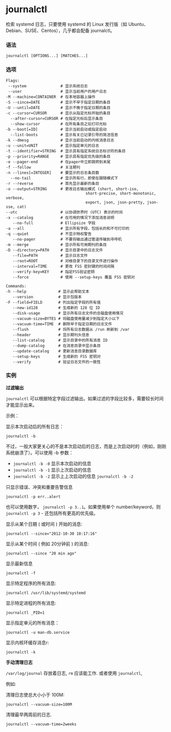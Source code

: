 journalctl
===

检索 systemd 日志，只要使用 systemd 的 Linux 发行版（如 Ubuntu、Debian、SUSE、Centos），几乎都会配备 journalctl。

### 语法

```shell
journalctl [OPTIONS...] [MATCHES...]
```

### 选项

```shell
Flags:
 --system               # 显示系统日志
 --user                 # 显示当前用户的用户日志
-M --machine=CONTAINER  # 在本地容器上操作
-S --since=DATE         # 显示不早于指定日期的条目
-U --until=DATE         # 显示不晚于指定日期的条目
-c --cursor=CURSOR      # 显示从指定光标开始的条目
  --after-cursor=CURSOR # 在指定光标后显示条目
  --show-cursor         # 在所有条目之后打印光标
-b --boot[=ID]          # 显示当前启动或指定启动
  --list-boots          # 显示有关已记录引导的简洁信息
-k --dmesg              # 显示当前启动的内核消息日志
-u --unit=UNIT          # 显示指定单元的日志
-t --identifier=STRING  # 显示具有指定系统日志标识符的条目
-p --priority=RANGE     # 显示具有指定优先级的条目
-e --pager-end          # 在pager中立即跳转到末尾
-f --follow             # 关注期刊
-n --lines[=INTEGER]    # 要显示的日志条目数
  --no-tail             # 显示所有行，即使在跟随模式下
-r --reverse            # 首先显示最新的条目
-o --output=STRING      # 更改日志输出模式 (short, short-iso,
                                   short-precise, short-monotonic, verbose,
                                   export, json, json-pretty, json-sse, cat)
--utc                   # 以协调世界时 (UTC) 表示的时间
-x --catalog            # 在可用的情况下添加消息说明
   --no-full            # Ellipsize 字段
-a --all                # 显示所有字段，包括长的和不可打印的
-q --quiet              # 不显示特权警告
   --no-pager           # 不要将输出通过管道传输到寻呼机
-m --merge              # 显示所有可用期刊的条目
-D --directory=PATH     # 显示目录中的日志文件
   --file=PATH          # 显示日志文件
   --root=ROOT          # 对根目录下的目录文件进行操作
   --interval=TIME      # 更改 FSS 密封键的时间间隔
   --verify-key=KEY     # 指定FSS验证密钥
   --force              # 使用 --setup-keys 覆盖 FSS 密钥对 

Commands:
-h --help              # 显示此帮助文本
   --version           # 显示包版本
-F --field=FIELD       # 列出指定字段的所有值
   --new-id128         # 生成新的 128 位 ID
   --disk-usage        # 显示所有日志文件的总磁盘使用情况
   --vacuum-size=BYTES # 将磁盘使用量减少到指定大小以下
   --vacuum-time=TIME  # 删除早于指定日期的日志文件
   --flush             # 将所有日志数据从 /run 刷新到 /var
   --header            # 显示期刊头信息
   --list-catalog      # 显示目录中的所有消息 ID
   --dump-catalog      # 在消息目录中显示条目
   --update-catalog    # 更新消息目录数据库
   --setup-keys        # 生成新的 FSS 密钥对
   --verify            # 验证日志文件的一致性
```

### 实例

**过滤输出**

`journalctl` 可以根据特定字段过滤输出。如果过滤的字段比较多，需要较长时间才能显示出来。

示例：

显示本次启动后的所有日志：

```shell
journalctl -b
```

不过，一般大家更关心的不是本次启动后的日志，而是上次启动时的（例如，刚刚系统崩溃了）。可以使用 -b 参数：

- `journalctl -b -0` 显示本次启动的信息
- `journalctl -b -1` 显示上次启动的信息
- `journalctl -b -2` 显示上上次启动的信息 `journalctl -b -2`

只显示错误、冲突和重要告警信息

```shell
journalctl -p err..alert
```

也可以使用数字， `journalctl -p 3..1`。如果使用单个 number/keyword，则 `journalctl -p 3` - 还包括所有更高的优先级。

显示从某个日期 ( 或时间 ) 开始的消息:

```shell
journalctl --since="2012-10-30 18:17:16"
```

显示从某个时间 ( 例如 20分钟前 ) 的消息:

```shell
journalctl --since "20 min ago"
```

显示最新信息

```shell
journalctl -f
```

显示特定程序的所有消息:

```shell
journalctl /usr/lib/systemd/systemd
```

显示特定进程的所有消息:

```shell
journalctl _PID=1
```

显示指定单元的所有消息：

```shell
journalctl -u man-db.service
```

显示内核环缓存消息r:

```shell
journalctl -k
```

**手动清理日志**

`/var/log/journal` 存放着日志, `rm` 应该能工作. 或者使用 `journalctl`,

例如:

清理日志使总大小小于 100M:

```shell
journalctl --vacuum-size=100M
```

清理最早两周前的日志.

```shell
journalctl --vacuum-time=2weeks
```
